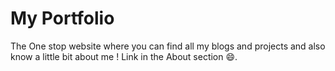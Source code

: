 # My Portfolio

The One stop website where you can find all my blogs and projects and also know a little bit about me !
Link in the About section 😄.
